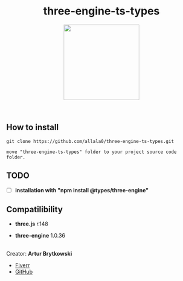 <h1 align="center"><b>three-engine-ts-types</b></h1>
<p align="center">
    <img src="https://global.discourse-cdn.com/standard17/uploads/threejs/optimized/2X/e/e4f86d2200d2d35c30f7b1494e96b9595ebc2751_2_1016x1024.png" style="width: 200px;">
</p>
<br>

## How to install
    git clone https://github.com/allala0/three-engine-ts-types.git
    
    move "three-engine-ts-types" folder to your project source code folder.

## TODO
- [ ] **installation with "npm install @types/three-engine"**

## Compatilibility

- <b>three.js</b> r.148

- <b>three-engine</b> 1.0.36

<br>
Creator: <b>Artur Brytkowski</b> 
<br>

 - <a target="_blank" href="https://www.fiverr.com/arturbrytkowski">Fiverr</a>
 - <a target="_blank" href="https://github.com/allala0">GitHub</a>
 